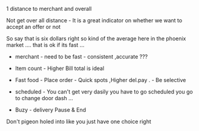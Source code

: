 
1 distance to merchant and overall

Not get over all distance - It is a great indicator on whether we want to accept an offer or not 

So say that is six dollars right so kind of the average here in the phoenix market  .... that is ok if its fast ...


- merchant - need to be fast - consistent ,accurate ??? 

- Item count  -  Higher Bill total is ideal 

- Fast food - Place order - Quick spots ,Higher del.pay .    - Be selective  

- scheduled - You can't get very dasily you have to go scheduled  you go to change door dash ...

- Buzy -  delivery Pause & End   


 Don't pigeon holed into like you just have one choice right 

